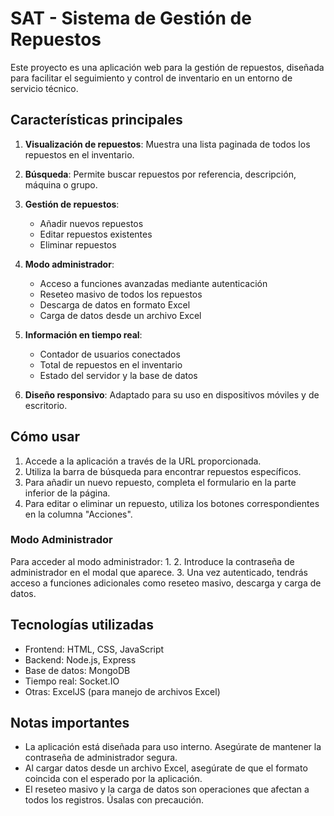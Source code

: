 # SAT - Sistema de Gestión de Repuestos

Este proyecto es una aplicación web para la gestión de repuestos, diseñada para facilitar el seguimiento y control de inventario en un entorno de servicio técnico.

## Características principales

1. **Visualización de repuestos**: Muestra una lista paginada de todos los repuestos en el inventario.

2. **Búsqueda**: Permite buscar repuestos por referencia, descripción, máquina o grupo.

3. **Gestión de repuestos**: 
   - Añadir nuevos repuestos
   - Editar repuestos existentes
   - Eliminar repuestos

4. **Modo administrador**: 
   - Acceso a funciones avanzadas mediante autenticación
   - Reseteo masivo de todos los repuestos
   - Descarga de datos en formato Excel
   - Carga de datos desde un archivo Excel

5. **Información en tiempo real**:
   - Contador de usuarios conectados
   - Total de repuestos en el inventario
   - Estado del servidor y la base de datos

6. **Diseño responsivo**: Adaptado para su uso en dispositivos móviles y de escritorio.

## Cómo usar

1. Accede a la aplicación a través de la URL proporcionada.
2. Utiliza la barra de búsqueda para encontrar repuestos específicos.
3. Para añadir un nuevo repuesto, completa el formulario en la parte inferior de la página.
4. Para editar o eliminar un repuesto, utiliza los botones correspondientes en la columna "Acciones".

### Modo Administrador

Para acceder al modo administrador:
1. 
2. Introduce la contraseña de administrador en el modal que aparece.
3. Una vez autenticado, tendrás acceso a funciones adicionales como reseteo masivo, descarga y carga de datos.

## Tecnologías utilizadas

- Frontend: HTML, CSS, JavaScript
- Backend: Node.js, Express
- Base de datos: MongoDB
- Tiempo real: Socket.IO
- Otras: ExcelJS (para manejo de archivos Excel)

## Notas importantes

- La aplicación está diseñada para uso interno. Asegúrate de mantener la contraseña de administrador segura.
- Al cargar datos desde un archivo Excel, asegúrate de que el formato coincida con el esperado por la aplicación.
- El reseteo masivo y la carga de datos son operaciones que afectan a todos los registros. Úsalas con precaución.
